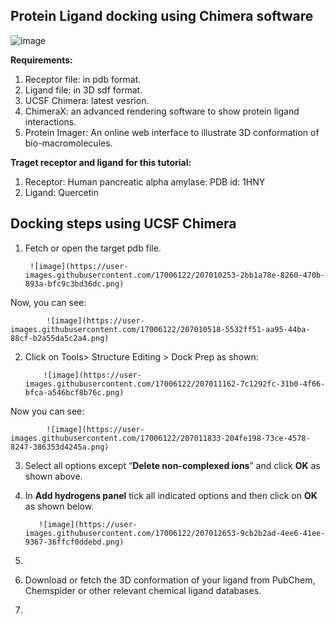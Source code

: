 ## Protein Ligand docking using Chimera software

![image](https://user-images.githubusercontent.com/17006122/207009540-cfa190b5-aab1-476f-b469-71c1d9184891.png)


**Requirements:**
1. Receptor file: in pdb format. 
2. Ligand file: in 3D sdf format. 
3. UCSF Chimera: latest vesrion. 
4. ChimeraX: an advanced rendering software to show protein ligand interactions. 
5. Protein Imager: An online web interface to illustrate 3D conformation of bio-macromolecules. 

**Traget receptor and ligand for this tutorial:**
1. Receptor: Human pancreatic alpha amylase: PDB id: 1HNY
2. Ligand: Quercetin


## Docking steps using UCSF Chimera
1. Fetch or open the target pdb file. 

        ![image](https://user-images.githubusercontent.com/17006122/207010253-2bb1a78e-8260-470b-893a-bfc9c3bd36dc.png)

Now, you can see:

            ![image](https://user-images.githubusercontent.com/17006122/207010518-5532ff51-aa95-44ba-88cf-b2a55da5c2a4.png)

2.  Click on Tools> Structure Editing > Dock Prep as shown:

            ![image](https://user-images.githubusercontent.com/17006122/207011162-7c1292fc-31b0-4f66-bfca-a546bcf8b76c.png)
 
 Now you can see:
 
            ![image](https://user-images.githubusercontent.com/17006122/207011833-204fe198-73ce-4578-8247-386353d4245a.png)

 3.  Select  all  options  except  “**Delete non-complexed ions**” and click **OK** as shown above. 
 4.  In **Add hydrogens panel** tick all indicated options and then click on **OK** as shown below.

            ![image](https://user-images.githubusercontent.com/17006122/207012653-9cb2b2ad-4ee6-41ee-9367-36ffcf0ddebd.png)

 5. 












3. Download or fetch the 3D conformation of your ligand from PubChem, Chemspider or other relevant chemical ligand databases. 
4. 
